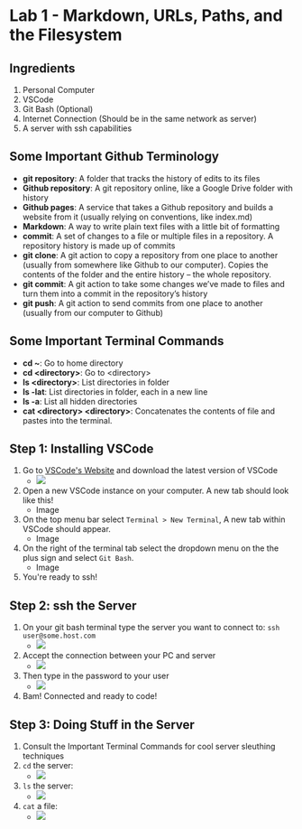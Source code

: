 # Lab 1 - Markdown, URLs, Paths, and the Filesystem

## Ingredients
1. Personal Computer
2. VSCode
3. Git Bash (Optional)
4. Internet Connection (Should be in the same network as server)
5. A server with ssh capabilities

## Some Important Github Terminology 
- **git repository**: A folder that tracks the history of edits to its files
- **Github repository**: A git repository online, like a Google Drive folder with history
- **Github pages**: A service that takes a Github repository and builds a website from it (usually relying on conventions, like index.md)
- **Markdown**: A way to write plain text files with a little bit of formatting
- **commit**: A set of changes to a file or multiple files in a repository. A repository history is made up of commits
- **git clone**: A git action to copy a repository from one place to another (usually from somewhere like Github to our computer). Copies the contents of the folder and the entire history – the whole repository.
- **git commit**: A git action to take some changes we’ve made to files and turn them into a commit in the repository’s history
- **git push**: A git action to send commits from one place to another (usually from our computer to Github)

## Some Important Terminal Commands
- **cd \~**: Go to home directory
- **cd <directory\>**: Go to <directory\>
- **ls <directory\>**: List directories in folder
- **ls -lat**: List directories in folder, each in a new line
- **ls -a**: List all hidden directories 
- **cat <directory\> <directory\>**: Concatenates the contents of file and pastes into the terminal.

## Step 1: Installing VSCode
1. Go to [VSCode's Website](https://code.visualstudio.com/) and download the latest version of VSCode
    - ![](https://user-images.githubusercontent.com/45981739/230802731-b38a2ac2-76ff-429d-8e20-16993eadf354.png)
2. Open a new VSCode instance on your computer. A new tab should look like this!
    - Image
3. On the top menu bar select `Terminal > New Terminal`, A new tab within VSCode should appear.
    - Image
4. On the right of the terminal tab select the dropdown menu on the the plus sign and select `Git Bash`.
    - Image
5. You're ready to ssh!

## Step 2: ssh the Server
1. On your git bash terminal type the server you want to connect to: `ssh user@some.host.com`
    - ![](https://user-images.githubusercontent.com/45981739/230802672-de5ea1b6-c480-405a-8b6a-f3ff6496f1c1.png)
2. Accept the connection between your PC and server
    - ![](https://user-images.githubusercontent.com/45981739/230802702-7a9b945d-7c25-4760-aafc-eaf26f8c4f6d.png)
4. Then type in the password to your user
    - ![](https://user-images.githubusercontent.com/45981739/230802711-c60fdb13-1824-49cc-ad5a-e03451b774b1.png)
5. Bam! Connected and ready to code!

## Step 3: Doing Stuff in the Server
1. Consult the Important Terminal Commands for cool server sleuthing techniques
2. `cd` the server:
    - ![](https://user-images.githubusercontent.com/45981739/230802798-b6d603b9-ce80-471a-bbfb-98212347f704.png)
3. `ls` the server:
    - ![](https://user-images.githubusercontent.com/45981739/230802778-adec017a-61d0-4640-9912-599b8f5cc02c.png)
4. `cat` a file:
    - ![](https://user-images.githubusercontent.com/45981739/230802862-d9643af9-ea4d-4760-b9fe-cbe96db1db45.png)

